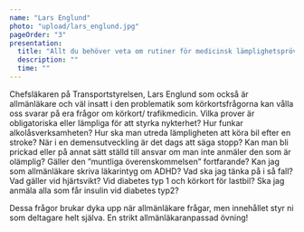 ```yaml
---
name: "Lars Englund"
photo: "upload/lars_englund.jpg"
pageOrder: "3"
presentation:
  title: "Allt du behöver veta om rutiner för medicinsk lämplighetsprövning för körkort. Frågan är fri!"
  description: ""
  time: ""
---
```

Chefsläkaren på Transportstyrelsen, Lars Englund som också är allmänläkare och väl insatt i den problematik som körkortsfrågorna kan vålla oss svarar på era frågor om körkort/ trafikmedicin. Vilka prover är obligatoriska eller lämpliga för att styrka nykterhet? Hur funkar alkolåsverksamheten? Hur ska man utreda lämpligheten att köra bil efter en stroke? När i en demensutveckling är det dags att säga stopp? Kan man bli prickad eller på annat sätt ställd till ansvar om man inte anmäler den som är olämplig? Gäller den ”muntliga överenskommelsen” fortfarande? Kan jag som allmänläkare skriva läkarintyg om ADHD? Vad ska jag tänka på i så fall? Vad gäller vid hjärtsvikt? Vid diabetes typ 1 och körkort för lastbil? Ska jag anmäla alla som får insulin vid diabetes typ2?

Dessa frågor brukar dyka upp när allmänläkare frågar, men innehållet styr ni som deltagare helt själva. En strikt allmänläkaranpassad övning!